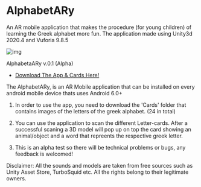 # AlphabetARy
An AR mobile application that makes the procedure (for young children) of learning the Greek alphabet more fun.
The application made using Unity3d 2020.4 and Vuforia 9.8.5

![img](https://i.imgur.com/iwwKcOg.png)

AlphabetaARy v.0.1 (Alpha)
- [Download The App & Cards Here!](https://drive.google.com/drive/folders/1x77dcLgbBV8nSxTThFujTPJIVf9jwtnD)

The AlphabetARy, is an AR Mobile application that can be installed on every 
android mobile device thats uses Android 6.0+

1) In order to use the app, you need to download the 'Cards' folder that contains
images of the letters of the greek alphabet. (24 in total)

2) You can use the application to scan the different Letter-cards. After a successful scaning
a 3D model will pop up on top the card showing an animal/object and a word that repreents
the respective greek letter.

3) This is an alpha test so there will be technical problems or bugs, any feedback is welcomed!

Disclaimer: All the sounds and models are taken from free sources such as Unity Asset Store, TurboSquid etc.
All the rights belong to their legitimate owners. 
